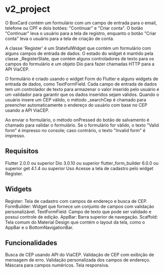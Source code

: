 # v2_project

O BoxCard contém um formulário com um campo de entrada para o email, telefone ou CPF e dois botões: "Continuar" e "Criar conta". O botão "Continuar" leva o usuário para a tela de registro, enquanto o botão "Criar conta" leva o usuário para a tela de criação de conta.

A classe 'Register' é um StatefulWidget que contém um formulário com alguns campos de entrada de dados. O estado do widget é mantido pela classe _RegisterState, que contém alguns controladores de texto para os campos do formulário e um objeto Dio para fazer chamadas HTTP para a API ViaCEP.

O formulário é criado usando o widget Form do Flutter e alguns widgets de entrada de dados, como TextFormField. Cada campo de entrada de dados tem um controlador de texto para armazenar o valor inserido pelo usuário e um validador para garantir que os dados inseridos sejam válidos. Quando o usuário insere um CEP válido, o método _searchCep é chamado para preencher automaticamente o endereço do usuário com base no CEP usando a API ViaCEP.

Ao enviar o formulário, o método onPressed do botão de salvamento é chamado para validar o formulário. Se o formulário for válido, o texto "Valid form" é impresso no console; caso contrário, o texto "Invalid form" é impresso.

## Requisitos
Flutter 2.0.0 ou superior
Dio 3.0.10 ou superior
flutter_form_builder 6.0.0 ou superior
get 4.1.4 ou superior
Uso
Acesse a tela de cadastro pelo widget Register.

## Widgets
Register: Tela de cadastro com campos de endereço e busca de CEP.
FormBuilder: Widget que fornece um conjunto de campos com validação personalizável.
TextFormField: Campo de texto que pode ser validado e possui controle de edição.
AppBar: Barra superior de navegação.
Scaffold: Tela comum do Material Design que contém o layout da tela, como o AppBar e o BottomNavigationBar.


## Funcionalidades
Busca de CEP usando API do ViaCEP.
Validação de CEP com exibição de mensagem de erro.
Validação personalizada dos campos de endereço.
Máscara para campos numéricos.
Tela responsiva.